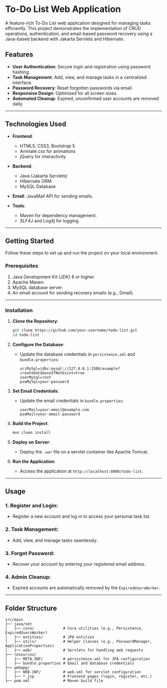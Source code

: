 # To-Do List Web Application

A feature-rich To-Do List web application designed for managing tasks efficiently. This project demonstrates the implementation of CRUD operations, authentication, and email-based password recovery using a Java-based backend with Jakarta Servlets and Hibernate.

## Features

- **User Authentication**: Secure login and registration using password hashing.
- **Task Management**: Add, view, and manage tasks in a centralized interface.
- **Password Recovery**: Reset forgotten passwords via email.
- **Responsive Design**: Optimized for all screen sizes.
- **Automated Cleanup**: Expired, unconfirmed user accounts are removed daily.

---

## Technologies Used

- **Frontend**: 
  - HTML5, CSS3, Bootstrap 5
  - Animate.css for animations
  - jQuery for interactivity

- **Backend**:
  - Java (Jakarta Servlets)
  - Hibernate ORM
  - MySQL Database

- **Email**: JavaMail API for sending emails.

- **Tools**:
  - Maven for dependency management.
  - SLF4J and Log4j for logging.

---

## Getting Started

Follow these steps to set up and run the project on your local environment.

### Prerequisites

1. Java Development Kit (JDK) 8 or higher.
2. Apache Maven.
3. MySQL database server.
4. An email account for sending recovery emails (e.g., Gmail).

---

### Installation

1. **Clone the Repository**:
    ```bash
    git clone https://github.com/your-username/todo-list.git
    cd todo-list
    ```

2. **Configure the Database**:
   - Update the database credentials in `persistence.xml` and `bundle.properties`:
     ```properties
     uriMySql=jdbc:mysql://127.0.0.1:3306/example?createDatabaseIfNotExist=true
     userMySql=root
     pswMySql=your-password
     ```

3. **Set Email Credentials**:
   - Update the email credentials in `bundle.properties`:
     ```properties
     userMail=your-email@example.com
     pswMail=your-email-password
     ```

4. **Build the Project**:
    ```bash
    mvn clean install
    ```

5. **Deploy on Server**:
   - Deploy the `.war` file on a servlet container like Apache Tomcat.

6. **Run the Application**:
   - Access the application at `http://localhost:8080/todo-list`.

---

## Usage

### 1. **Register and Login**:
   - Register a new account and log in to access your personal task list.

### 2. **Task Management**:
   - Add, view, and manage tasks seamlessly.

### 3. **Forgot Password**:
   - Recover your account by entering your registered email address.

### 4. **Admin Cleanup**:
   - Expired accounts are automatically removed by the `ExpiredUsersWorker`.

---

## Folder Structure

```plaintext
src/main
├── java/net
│   ├── core/             # Core utilities (e.g., Persistence, ExpiredUsersWorker)
│   ├── entities/         # JPA entities
│   ├── utils/            # Helper classes (e.g., PasswordManager, ApplicationProperties)
│   ├── web/              # Servlets for handling web requests
├── resources/
│   ├── META-INF/         # persistence.xml for JPA configuration
│   ├── bundle.properties # Email and database credentials
├── webapp/
│   ├── WEB-INF/          # web.xml for servlet configuration
│   ├── *.jsp             # Frontend pages (login, register, etc.)
├── pom.xml               # Maven build file
